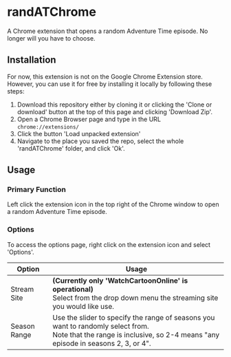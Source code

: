 # randATChrome

A Chrome extension that opens a random Adventure Time episode. No longer will you have to choose.

## Installation

For now, this extension is not on the Google Chrome Extension store. However, you can use it for free by installing it locally by following these steps:

1. Download this repository either by cloning it or clicking the 'Clone or download' button at the top of this page and clicking 'Download Zip'.
1. Open a Chrome Browser page and type in the URL `chrome://extensions/`
1. Click the button 'Load unpacked extension'
1. Navigate to the place you saved the repo, select the whole 'randATChrome' folder, and click 'Ok'.

## Usage

### Primary Function

Left click the extension icon in the top right of the Chrome window to open a random Adventure Time episode.

### Options

To access the options page, right click on the extension icon and select 'Options'.

Option  | Usage
---     | ---
Stream Site | **(Currently only 'WatchCartoonOnline' is operational)**<br>Select from the drop down menu the streaming site you would like use.
Season Range | Use the slider to specify the range of seasons you want to randomly select from.<br>Note that the range is inclusive, so 2-4 means "any episode in seasons 2, 3, or 4".
